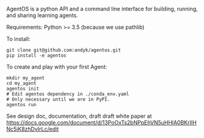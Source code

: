 AgentOS is a python API and a command line interface for building, running, and sharing learning agents.

Requirements: Python >= 3.5 (because we use pathlib)

To install:

```
git clone git@github.com:andyk/agentos.git
pip install -e agentos
```


To create and play with your first Agent:

```
mkdir my_agent
cd my_agent
agentos init
# Edit agentos dependency in ./conda_env.yaml
# Only necessary until we are in PyPI.
agentos run
```

See design doc, documentation, draft draft white paper at https://docs.google.com/document/d/13PoOxTs2bNPpEhVN5uHHlA0BKrIIHNc5iK8zhDvIrLc/edit
